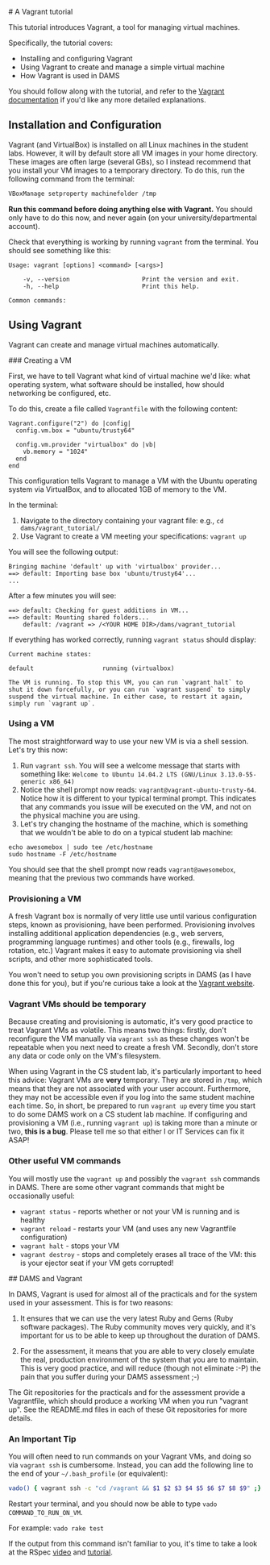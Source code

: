 # A Vagrant tutorial

This tutorial introduces Vagrant, a tool for managing virtual machines.

Specifically, the tutorial covers:

* Installing and configuring Vagrant
* Using Vagrant to create and manage a simple virtual machine
* How Vagrant is used in DAMS

You should follow along with the tutorial, and refer to the [Vagrant documentation](https://www.vagrantup.com) if you'd like any more detailed explanations.

## Installation and Configuration

Vagrant (and VirtualBox) is installed on all Linux machines in the student labs. However, it will by default store all VM images in your home directory. These images are often large (several GBs), so I instead recommend that you install your VM images to a temporary directory. To do this, run the following command from the terminal:

```sh
VBoxManage setproperty machinefolder /tmp
```

**Run this command before doing anything else with Vagrant.** You should only have to do this now, and never again (on your university/departmental account).

Check that everything is working by running `vagrant` from the terminal. You should see something like this:

```
Usage: vagrant [options] <command> [<args>]

    -v, --version                    Print the version and exit.
    -h, --help                       Print this help.

Common commands:
```

## Using Vagrant

Vagrant can create and manage virtual machines automatically.

### Creating a VM

First, we have to tell Vagrant what kind of virtual machine we'd like: what operating system, what software should be installed, how should networking be configured, etc.

To do this, create a file called `Vagrantfile` with the following content:

```
Vagrant.configure("2") do |config|
  config.vm.box = "ubuntu/trusty64"

  config.vm.provider "virtualbox" do |vb|
    vb.memory = "1024"
  end
end
```

This configuration tells Vagrant to manage a VM with the Ubuntu operating system via VirtualBox, and to allocated 1GB of memory to the VM.

In the terminal:

1. Navigate to the directory containing your vagrant file: e.g., `cd dams/vagrant_tutorial/`
2. Use Vagrant to create a VM meeting your specifications: `vagrant up`

You will see the following output:

```
Bringing machine 'default' up with 'virtualbox' provider...
==> default: Importing base box 'ubuntu/trusty64'...
...
```

After a few minutes you will see:

```
==> default: Checking for guest additions in VM...
==> default: Mounting shared folders...
    default: /vagrant => /<YOUR HOME DIR>/dams/vagrant_tutorial
```

If everything has worked correctly, running `vagrant status` should display:

```
Current machine states:

default                   running (virtualbox)

The VM is running. To stop this VM, you can run `vagrant halt` to
shut it down forcefully, or you can run `vagrant suspend` to simply
suspend the virtual machine. In either case, to restart it again,
simply run `vagrant up`.
```

### Using a VM

The most straightforward way to use your new VM is via a shell session. Let's try this now:

1. Run `vagrant ssh`. You will see a welcome message that starts with something like: `Welcome to Ubuntu 14.04.2 LTS (GNU/Linux 3.13.0-55-generic x86_64)`
2. Notice the shell prompt now reads: `vagrant@vagrant-ubuntu-trusty-64`. Notice how it is different to your typical terminal prompt. This indicates that any commands you issue will be executed on the VM, and not on the physical machine you are using.
3. Let's try changing the hostname of the machine, which is something that we wouldn't be able to do on a typical student lab machine:

```
echo awesomebox | sudo tee /etc/hostname
sudo hostname -F /etc/hostname
```

You should see that the shell prompt now reads `vagrant@awesomebox`, meaning that the previous two commands have worked.

### Provisioning a VM

A fresh Vagrant box is normally of very little use until various configuration steps, known as provisioning, have been performed. Provisioning involves installing additional application dependencies (e.g., web servers, programming language runtimes) and other tools (e.g., firewalls, log rotation, etc.) Vagrant makes it easy to automate provisioning via shell scripts, and other more sophisticated tools.

You won't need to setup you own provisioning scripts in DAMS (as I have done this for you), but if you're curious take a look at the [Vagrant website](https://docs.vagrantup.com/v2/provisioning/index.html).

### Vagrant VMs should be temporary

Because creating and provisioning is automatic, it's very good practice to treat Vagrant VMs as volatile. This means two things: firstly, don't reconfigure the VM manually via `vagrant ssh` as these changes won't be repeatable when you next need to create a fresh VM. Secondly, don't store any data or code only on the VM's filesystem.

When using Vagrant in the CS student lab, it's particularly important to heed this advice: Vagrant VMs are **very** temporary. They are stored in `/tmp`, which means that they are not associated with your user account. Furthermore, they may not be accessible even if you log into the same student machine each time. So, in short, be prepared to run `vagrant up` every time you start to do some DAMS work on a CS student lab machine. If configuring and provisioning a VM (i.e., running `vagrant up`) is taking more than a minute or two, **this is a bug**. Please tell me so that either I or IT Services can fix it ASAP!

### Other useful VM commands

You will mostly use the `vagrant up` and possibly the `vagrant ssh` commands in DAMS. There are some other vagrant commands that might be occasionally useful:

* `vagrant status` - reports whether or not your VM is running and is healthy
* `vagrant reload` - restarts your VM (and uses any new Vagrantfile configuration)
* `vagrant halt` - stops your VM
* `vagrant destroy` - stops and completely erases all trace of the VM: this is your ejector seat if your VM gets corrupted!


## DAMS and Vagrant

In DAMS, Vagrant is used for almost all of the practicals and for the system used in your assessment. This is for two reasons:

1. It ensures that we can use the very latest Ruby and Gems (Ruby software packages). The Ruby community moves very quickly, and it's important for us to be able to keep up throughout the duration of DAMS.

2. For the assessment, it means that you are able to very closely emulate the real, production environment of the system that you are to maintain. This is very good practice, and will reduce (though not eliminate :-P) the pain that you suffer during your DAMS assessment ;-)

The Git repositories for the practicals and for the assessment provide a Vagrantfile, which should produce a working VM when you run "vagrant up". See the README.md files in each of these Git repositories for more details.

### An Important Tip

You will often need to run commands on your Vagrant VMs, and doing so via `vagrant ssh` is cumbersome. Instead, you can add the following line to the end of your `~/.bash_profile` (or equivalent):

```sh
vado() { vagrant ssh -c "cd /vagrant && $1 $2 $3 $4 $5 $6 $7 $8 $9" ;}
```

Restart your terminal, and you should now be able to type `vado COMMAND_TO_RUN_ON_VM`.

For example: `vado rake test`

If the output from this command isn't familiar to you, it's time to take a look at the RSpec [video](http://dams.flippd.it/videos/4) and [tutorial](../rspec/1_introduction.md).

